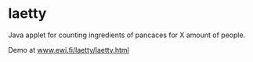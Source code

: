 laetty
======

Java applet for counting ingredients of pancaces for X amount of people.

Demo at www.ewi.fi/laetty/laetty.html
